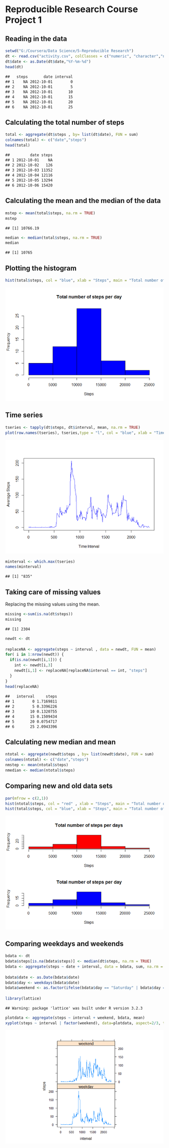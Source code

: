 Reproducible Research Course Project 1
======================================

Reading in the data
-------------------

``` r
setwd("G:/Coursera/Data Science/5-Reproducible Research")
dt <- read.csv("activity.csv", colClasses = c("numeric", "character","numeric"))
dt$date <- as.Date(dt$date,"%Y-%m-%d")
head(dt)
```

    ##   steps       date interval
    ## 1    NA 2012-10-01        0
    ## 2    NA 2012-10-01        5
    ## 3    NA 2012-10-01       10
    ## 4    NA 2012-10-01       15
    ## 5    NA 2012-10-01       20
    ## 6    NA 2012-10-01       25

Calculating the total number of steps
-------------------------------------

``` r
total <- aggregate(dt$steps , by= list(dt$date), FUN = sum)
colnames(total) <- c("date","steps")
head(total)
```

    ##         date steps
    ## 1 2012-10-01    NA
    ## 2 2012-10-02   126
    ## 3 2012-10-03 11352
    ## 4 2012-10-04 12116
    ## 5 2012-10-05 13294
    ## 6 2012-10-06 15420

Calculating the mean and the median of the data
-----------------------------------------------

``` r
mstep <- mean(total$steps, na.rm = TRUE)
mstep
```

    ## [1] 10766.19

``` r
median <- median(total$steps, na.rm = TRUE)
median
```

    ## [1] 10765

Plotting the histogram
----------------------

``` r
hist(total$steps, col = "blue", xlab = "Steps", main = "Total number of steps per day")
```

![](PA1_template_files/figure-markdown_github/unnamed-chunk-4-1.png)<!-- -->

Time series
-----------

``` r
tseries <- tapply(dt$steps, dt$interval, mean, na.rm = TRUE)
plot(row.names(tseries), tseries,type = "l", col = "blue", xlab = "Time Interval" , ylab = "Average Steps")
```

![](PA1_template_files/figure-markdown_github/unnamed-chunk-5-1.png)<!-- -->

``` r
minterval <- which.max(tseries)
names(minterval)
```

    ## [1] "835"

Taking care of missing values
-----------------------------

Replacing the missing values using the mean.

``` r
missing <-sum(is.na(dt$steps))
missing
```

    ## [1] 2304

``` r
newdt <- dt

replaceNA <- aggregate(steps ~ interval , data = newdt, FUN = mean)
for( i in 1:nrow(newdt)) {
  if(is.na(newdt[i,1])) {
    int <- newdt[i,3]
    newdt[i,1] <- replaceNA[replaceNA$interval == int, "steps"]
  }
}
head(replaceNA)
```

    ##   interval     steps
    ## 1        0 1.7169811
    ## 2        5 0.3396226
    ## 3       10 0.1320755
    ## 4       15 0.1509434
    ## 5       20 0.0754717
    ## 6       25 2.0943396

Calculating new median and mean
-------------------------------

``` r
ntotal <- aggregate(newdt$steps , by= list(newdt$date), FUN = sum)
colnames(ntotal) <- c("date","steps")
nmstep <- mean(ntotal$steps)
nmedian <- median(ntotal$steps)
```

Comparing new and old data sets
-------------------------------

``` r
par(mfrow = c(2,1))
hist(ntotal$steps, col = "red" , xlab = "Steps", main = "Total number of steps per days")
hist(total$steps, col = "blue", xlab = "Steps", main = "Total number of steps per day")
```

![](PA1_template_files/figure-markdown_github/unnamed-chunk-8-1.png)<!-- -->

Comparing weekdays and weekends
-------------------------------

``` r
bdata <- dt
bdata$steps[is.na(bdata$steps)] <- median(dt$steps, na.rm = TRUE)
bdata <- aggregate(steps ~ date + interval, data = bdata, sum, na.rm = TRUE)

bdata$date <- as.Date(bdata$date)    
bdata$day <- weekdays(bdata$date)
bdata$weekend <- as.factor(ifelse(bdata$day == "Saturday" | bdata$day == "Sunday", "weekend", "weekday"))

library(lattice)
```

    ## Warning: package 'lattice' was built under R version 3.2.3

``` r
plotdata <- aggregate(steps ~ interval + weekend, bdata, mean)
xyplot(steps ~ interval | factor(weekend), data=plotdata, aspect=2/3, type="l" ,layout = c(1,2))
```

![](PA1_template_files/figure-markdown_github/unnamed-chunk-9-1.png)<!-- -->

